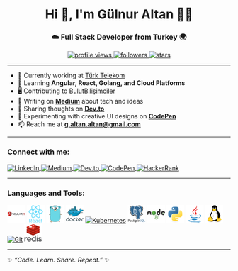 <h1 align="center">Hi 👋, I'm Gülnur Altan 🦹‍♀️</h1>  
<h3 align="center">☁️ Full Stack Developer from Turkey 🌍</h3>

<p align="center">
  <a href="https://github.com/Gulnur-Altan">
    <img src="https://komarev.com/ghpvc/?username=Gulnur-Altan&label=Profile%20views&color=0e75b6&style=flat" alt="profile views" />
  </a>
  <a href="https://github.com/Gulnur-Altan?tab=followers">
    <img src="https://img.shields.io/github/followers/gulnur-altan?label=Followers&style=flat&color=0e75b6" alt="followers" />
  </a>
  <a href="https://github.com/Gulnur-Altan?tab=repositories">
    <img src="https://img.shields.io/github/stars/Gulnur-Altan?label=Stars&style=flat&color=ffb400" alt="stars" />
  </a>
</p>

---

* 🔭 Currently working at [Türk Telekom](https://www.turktelekom.com.tr/)
* 🌱 Learning **Angular, React, Golang, and Cloud Platforms**
* 🖥️ Contributing to [BulutBilişimciler](https://bulutbilisimciler.com/)
* 📝 Writing on [**Medium**](https://medium.com/@g.altan.altan) about tech and ideas
* 💬 Sharing thoughts on [**Dev.to**](https://dev.to/glnurltn)
* 🎨 Experimenting with creative UI designs on [**CodePen**](https://codepen.io/G-lnur-ALTAN)
* 📫 Reach me at **[g.altan.altan@gmail.com](mailto:g.altan.altan@gmail.com)**

---

<h3 align="left">Connect with me:</h3>
<p align="left">
  <a href="https://linkedin.com/in/gulnuraltan" target="blank">
    <img align="center" src="https://raw.githubusercontent.com/rahuldkjain/github-profile-readme-generator/master/src/images/icons/Social/linked-in-alt.svg" alt="LinkedIn" height="30" width="40" />
  </a>
  <a href="https://medium.com/@g.altan.altan" target="blank">
    <img align="center" src="https://raw.githubusercontent.com/rahuldkjain/github-profile-readme-generator/master/src/images/icons/Social/medium.svg" alt="Medium" height="30" width="40" />
  </a>
  <a href="https://dev.to/glnurltn" target="blank">
    <img align="center" src="https://raw.githubusercontent.com/rahuldkjain/github-profile-readme-generator/master/src/images/icons/Social/devto.svg" alt="Dev.to" height="30" width="40" />
  </a>
  <a href="https://codepen.io/G-lnur-ALTAN" target="blank">
    <img align="center" src="https://raw.githubusercontent.com/rahuldkjain/github-profile-readme-generator/master/src/images/icons/Social/codepen.svg" alt="CodePen" height="30" width="40" />
  </a>
  <a href="https://www.hackerrank.com/g_altan_altan" target="blank">
    <img align="center" src="https://raw.githubusercontent.com/rahuldkjain/github-profile-readme-generator/master/src/images/icons/Social/hackerrank.svg" alt="HackerRank" height="30" width="40" />
  </a>
</p>

---

<h3 align="left">Languages and Tools:</h3>
<p align="left">
  <a href="https://angular.io" target="_blank"><img src="https://raw.githubusercontent.com/devicons/devicon/master/icons/angularjs/angularjs-original-wordmark.svg" alt="Angular" width="40" height="40"/></a>
  <a href="https://reactjs.org" target="_blank"><img src="https://raw.githubusercontent.com/devicons/devicon/master/icons/react/react-original-wordmark.svg" alt="React" width="40" height="40"/></a>
  <a href="https://golang.org" target="_blank"><img src="https://raw.githubusercontent.com/devicons/devicon/master/icons/go/go-original.svg" alt="Go" width="40" height="40"/></a>
  <a href="https://www.docker.com" target="_blank"><img src="https://raw.githubusercontent.com/devicons/devicon/master/icons/docker/docker-original-wordmark.svg" alt="Docker" width="40" height="40"/></a>
  <a href="https://kubernetes.io" target="_blank"><img src="https://www.vectorlogo.zone/logos/kubernetes/kubernetes-icon.svg" alt="Kubernetes" width="40" height="40"/></a>
  <a href="https://www.postgresql.org" target="_blank"><img src="https://raw.githubusercontent.com/devicons/devicon/master/icons/postgresql/postgresql-original-wordmark.svg" alt="PostgreSQL" width="40" height="40"/></a>
  <a href="https://nodejs.org" target="_blank"><img src="https://raw.githubusercontent.com/devicons/devicon/master/icons/nodejs/nodejs-original-wordmark.svg" alt="Node.js" width="40" height="40"/></a>
  <a href="https://www.python.org" target="_blank"><img src="https://raw.githubusercontent.com/devicons/devicon/master/icons/python/python-original.svg" alt="Python" width="40" height="40"/></a>
  <a href="https://www.java.com" target="_blank"><img src="https://raw.githubusercontent.com/devicons/devicon/master/icons/java/java-original.svg" alt="Java" width="40" height="40"/></a>
  <a href="https://www.linux.org" target="_blank"><img src="https://raw.githubusercontent.com/devicons/devicon/master/icons/linux/linux-original.svg" alt="Linux" width="40" height="40"/></a>
  <a href="https://git-scm.com" target="_blank"><img src="https://www.vectorlogo.zone/logos/git-scm/git-scm-icon.svg" alt="Git" width="40" height="40"/></a>
  <a href="https://redis.io" target="_blank"><img src="https://raw.githubusercontent.com/devicons/devicon/master/icons/redis/redis-original-wordmark.svg" alt="Redis" width="40" height="40"/></a>
</p>

---

✨ *“Code. Learn. Share. Repeat.”* ✨
